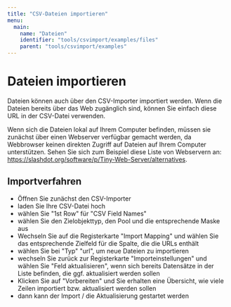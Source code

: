 ```yaml
---
title: "CSV-Dateien importieren"
menu:
  main:
    name: "Dateien"
    identifier: "tools/csvimport/examples/files"
    parent: "tools/csvimport/examples"
---
```

# Dateien importieren

Dateien können auch über den CSV-Importer importiert werden. Wenn die Dateien bereits über das Web zugänglich sind, können Sie einfach diese URL in der CSV-Datei verwenden.

Wenn sich die Dateien lokal auf Ihrem Computer befinden, müssen sie zunächst über einen Webserver verfügbar gemacht werden, da Webbrowser keinen direkten Zugriff auf Dateien auf Ihrem Computer unterstützen. Sehen Sie sich zum Beispiel diese Liste von Webservern an: https://slashdot.org/software/p/Tiny-Web-Server/alternatives.

## Importverfahren
- Öffnen Sie zunächst den CSV-Importer 
- laden Sie Ihre CSV-Datei hoch 
- wählen Sie "1st Row" für "CSV Field Names" 
- wählen Sie den Zielobjekttyp, den Pool und die entsprechende Maske aus 
- Wechseln Sie auf die Registerkarte "Import Mapping" und wählen Sie das entsprechende Zielfeld für die Spalte, die die URLs enthält 
- wählen Sie bei "Typ" "url", um neue Dateien zu importieren 
- wechseln Sie zurück zur Registerkarte "Importeinstellungen" und wählen Sie "Feld aktualisieren", wenn sich bereits Datensätze in der Liste befinden, die ggf. aktualisiert werden sollen 
- Klicken Sie auf "Vorbereiten" und Sie erhalten eine Übersicht, wie viele Zeilen importiert bzw. aktualisiert werden sollen 
- dann kann der Import / die Aktualisierung gestartet werden
